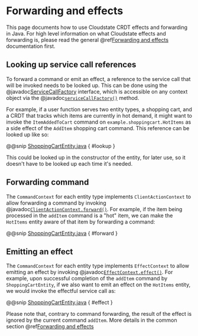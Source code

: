 # Forwarding and effects

This page documents how to use Cloudstate CRDT effects and forwarding in Java. For high level information on what Cloudstate effects and forwarding is, please read the general @ref[Forwarding and effects](../../features/effects.md) documentation first.

## Looking up service call references

To forward a command or emit an effect, a reference to the service call that will be invoked needs to be looked up. This can be done using the @javadoc[ServiceCallFactory](io.cloudstate.javasupport.ServiceCallFactory) interface, which is accessible on any context object via the @javadoc[`serviceCallFactory()`](io.cloudstate.javasupport.Context#serviceCallFactory--) method.

For example, if a user function serves two entity types, a shopping cart, and a CRDT that tracks which items are currently in hot demand, it might want to invoke the `ItemAddedToCart` command on `example.shoppingcart.HotItems` as a side effect of the `AddItem` shopping cart command. This reference can be looked up like so:

@@snip [ShoppingCartEntity.java](/docs/src/test/java/docs/user/effects/ShoppingCartEntity.java) { #lookup }

This could be looked up in the constructor of the entity, for later use, so it doesn't have to be looked up each time it's needed.

## Forwarding command

The `CommandContext` for each entity type implements `ClientActionContext` to allow forwarding a command by invoking @javadoc[`ClientActionContext.forward()`](io.cloudstate.javasupport.ClientActionContext#forward-io.cloudstate.javasupport.ServiceCall-). For example, if the item being processed in the `addItem` command is a "hot" item, we can make the `HotItems` entity aware of that item by forwarding a command:

@@snip [ShoppingCartEntity.java](/docs/src/test/java/docs/user/effects/ShoppingCartEntity.java) { #forward }

## Emitting an effect

The `CommandContext` for each entity type implements `EffectContext` to allow emitting an effect by invoking @javadoc[`EffectContext.effect()`](io.cloudstate.javasupport.EffectContext#effect-io.cloudstate.javasupport.ServiceCall-boolean-). For example, upon successful completion of the `addItem` command by `ShoppingCartEntity`, if we also want to emit an effect on the `HotItems` entity, we would invoke the effectful service call as:

@@snip [ShoppingCartEntity.java](/docs/src/test/java/docs/user/effects/ShoppingCartEntity.java) { #effect }

Please note that, contrary to command forwarding, the result of the effect is ignored by the current command `addItem`. More details in the common section @ref[Forwarding and effects](../../features/effects.md#forwarding-and-effects)
